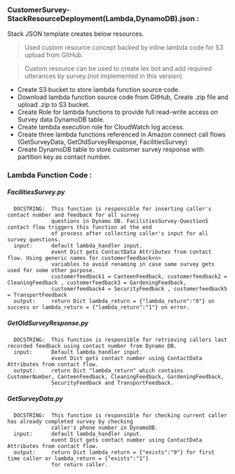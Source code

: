 ### CustomerSurvey-StackResourceDeployment(Lambda,DynamoDB).json : 

Stack JSON template creates below resources.
>Used custom resource concept backed by inline lambda code for S3 upload from GitHub.
 
>Custom resource can be used to create lex bot and add required utterances by survey.(not implemented in this version)
 
- Create S3 bucket to store lambda function source code.
-	Download lambda function source code from GitHub, Create .zip file and upload .zip to S3 bucket.
-	Create Role for lambda functions to provide full read-write access on Survey data DynamoDB table.
-	Create lambda execution role for CloudWatch log access.
-	Create three lambda functions referenced in Amazon connect call flows (GetSurveyData, GetOldSurveyResponse, FacilitiesSurvey)
-	Create DynamoDB table to store customer survey response with partition key as contact number.


### Lambda Function Code : 


##### FacilitiesSurvey.py
      DOCSTRING:  This function is responsible for inserting caller's contact number and feedback for all survey
                  questions in Dynamo DB. FacilitiesSurvey-Question5 contact flow triggers this function at the end
                  of process after collecting caller's input for all survey questions.
      input:      default lambda_handler input.
                  event Dict gets ContactData Attributes from contact flow. Using generic names for customerfeedback<n>
                  variables to avoid renaming in case same survey gets used for some other purpose.
                  customerfeedback1 = CanteenFeedback, customerfeedback2 = CleaningFeedback , customerfeedback3 = GardeningFeedback,
                  customerfeedback4 = SecurityFeedback , customerfeedback5 = TransportFeedback
      output:     return Dict lambda_return = {"lambda_return":"0"} on success or lambda_return = {"lambda_return":"1"} on error.


##### GetOldSurveyResponse.py
      DOCSTRING:  This function is responsible for retrieving callers last recorded feedback using contact number from Dynamo DB.
      input:      Default lambda_handler input.
                  event Dict gets contact number using ContactData Attributes from contact flow.
      output:     return Dict "lambda_return" which contains  CustomerNumber, CanteenFeedback, CleaningFeedback, GardeningFeedback,
                  SecurityFeedback and TransportFeedback.


##### GetSurveyData.py
      DOCSTRING:  This function is responsible for checking current caller has already completed survey by checking
                  caller's phone number in DynamoDB.
      input:      default lambda_handler input.
                  event Dict gets contact number using ContactData Attributes from contact flow.
      output:     return Dict lambda_return = {"exists":"0"} for first time caller or lambda_return = {"exists":"1"}
                  for return caller.
